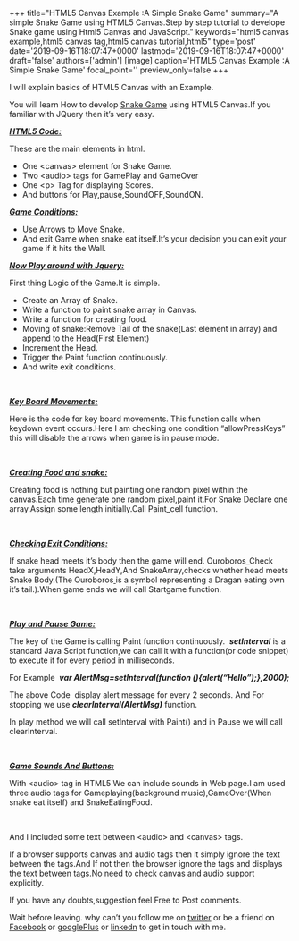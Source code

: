 +++
title="HTML5 Canvas Example :A Simple Snake Game"
summary="A simple Snake Game using HTML5 Canvas.Step by step tutorial to develope Snake game using Html5 Canvas and JavaScript."
keywords="html5 canvas example,html5 canvas tag,html5 canvas tutorial,html5"
type='post'
date='2019-09-16T18:07:47+0000'
lastmod='2019-09-16T18:07:47+0000'
draft='false'
authors=['admin']
[image]
caption='HTML5 Canvas Example :A Simple Snake Game'
focal_point=''
preview_only=false
+++


I will explain basics of HTML5 Canvas with an Example.

You will learn How to develop <a title="Snake Game" href="https://www.arungudelli.com/Tools/HTML5/SnakeGame/snakeGame.html" target="_blank" rel="noopener">Snake Game</a> using HTML5 Canvas.If you familiar with JQuery then it’s very easy.

<span style="text-decoration: underline;"><em><strong>HTML5 Code:</strong></em></span>

These are the main elements in html.

<ul><li>One &lt;canvas&gt; element for Snake Game.</li><li>Two &lt;audio&gt; tags for GamePlay and GameOver</li><li>One &lt;p&gt; Tag for displaying Scores.</li><li>And buttons for Play,pause,SoundOFF,SoundON.</li></ul>





<span style="text-decoration: underline;"><em><strong>Game Conditions:</strong></em></span>

<ul><li>Use Arrows to Move Snake.</li><li>And exit Game when snake eat itself.It’s your decision you can exit your game if it hits the Wall.</li></ul>

<span style="text-decoration: underline;"><em><strong>Now Play around with Jquery:</strong></em></span>

First thing Logic of the Game.It is simple.

<ul><li>Create an Array of Snake.</li><li>Write a function to paint snake array in Canvas.</li><li>Write a function for creating food.</li><li>Moving of snake:Remove Tail of the snake(Last element in array) and append to the Head(First Element)</li><li>Increment the Head.</li><li>Trigger the Paint function continuously.</li><li>And write exit conditions.</li></ul>



&nbsp;

<span style="text-decoration: underline;"><em><strong>Key Board Movements:</strong></em></span>

Here is the code for key board movements. This function calls when keydown event occurs.Here I am checking one condition “allowPressKeys” this will disable the arrows when game is in pause mode.



&nbsp;

<span style="text-decoration: underline;"><em><strong>Creating Food and snake:</strong></em></span>

Creating food is nothing but painting one random pixel within the canvas.Each time generate one random pixel,paint it.For Snake Declare one array.Assign some length initially.Call Paint_cell function.



&nbsp;

<span style="text-decoration: underline;"><em><strong>Checking Exit Conditions:</strong></em></span>

If snake head meets it’s body then the game will end. Ouroboros_Check take arguments HeadX,HeadY,And SnakeArray,checks whether head meets Snake Body.(The&nbsp;Ouroboros<a href="http://en.wikipedia.org/wiki/Ouroboros" target="_blank" rel="noopener">&nbsp;</a>is a symbol representing a Dragan eating own it’s tail.).When game ends we will call Startgame function.



&nbsp;

<span style="text-decoration: underline;"><em><strong>Play and Pause Game:</strong></em></span>

The key of the Game is calling Paint function continuously. &nbsp;<em><strong>setInterval</strong></em> is a standard Java Script function,we can call it with a function(or code snippet) to execute it for every period in milliseconds.

For Example &nbsp;<em><strong>var AlertMsg=setInterval(function (){alert(“Hello”);},2000);</strong></em>

The above Code &nbsp;display alert message for every 2 seconds. And For stopping we use&nbsp;<em><strong>clearInterval</strong><strong>(AlertMsg)</strong></em> function.

In play method we will call setInterval with Paint() and in Pause we will call clearInterval.<br>



&nbsp;

<span style="text-decoration: underline;"><em><strong>Game Sounds And Buttons:</strong></em></span>

With &lt;audio&gt; tag in HTML5 We can include sounds in Web page.I am used three audio tags for Gameplaying(background music),GameOver(When snake eat itself) and SnakeEatingFood.



&nbsp;

And I included some text between &lt;audio&gt; and &lt;canvas&gt; tags.



If a browser supports canvas and audio tags then it simply ignore the text between the tags.And If not then the browser ignore the tags and displays the text between tags.No need to check canvas and audio support explicitly.


If you have any doubts,suggestion feel Free to Post comments.


Wait before leaving.
why can’t you follow me on <a href="https://twitter.com/arungudelli" target="_blank">twitter</a> or be a friend on <a href="https://www.facebook.com/gudelliArun" target="_blank">Facebook</a> or <a href="https://plus.google.com/+ArunkumarGudelli" target="_blank">googlePlus</a> or <a href="https://www.linkedin.com/in/arungudelli/" target="_blank">linkedn</a> to get in touch with me.







